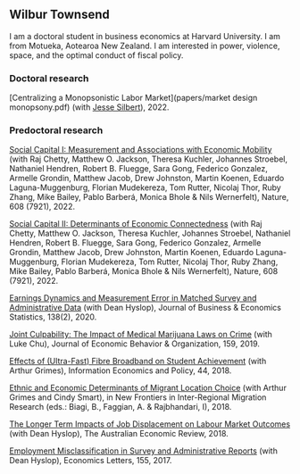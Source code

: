 ## Wilbur Townsend

I am a doctoral student in business economics at Harvard University. I am from Motueka, Aotearoa New Zealand. I am interested in power, violence, space, and the optimal conduct of fiscal policy.

### Doctoral research

[Centralizing a Monopsonistic Labor Market](papers/market design monopsony.pdf)
(with [Jesse Silbert](https://jesse-silbert.github.io/)), 2022.


### Predoctoral research

[Social Capital I: Measurement and Associations with Economic Mobility](https://www.nature.com/articles/s41586-022-04996-4)
(with Raj Chetty, Matthew O. Jackson, Theresa Kuchler, Johannes Stroebel, Nathaniel Hendren, Robert B. Fluegge, Sara Gong, Federico Gonzalez, Armelle Grondin, Matthew Jacob, Drew Johnston, Martin Koenen, Eduardo Laguna-Muggenburg, Florian Mudekereza, Tom Rutter, Nicolaj Thor, Ruby Zhang, Mike Bailey, Pablo Barberá, Monica Bhole & Nils Wernerfelt), Nature, 608 (7921), 2022.

[Social Capital II: Determinants of Economic Connectedness](https://www.nature.com/articles/s41586-022-04997-3)
(with Raj Chetty, Matthew O. Jackson, Theresa Kuchler, Johannes Stroebel, Nathaniel Hendren, Robert B. Fluegge, Sara Gong, Federico Gonzalez, Armelle Grondin, Matthew Jacob, Drew Johnston, Martin Koenen, Eduardo Laguna-Muggenburg, Florian Mudekereza, Tom Rutter, Nicolaj Thor, Ruby Zhang, Mike Bailey, Pablo Barberá, Monica Bhole & Nils Wernerfelt), Nature, 608 (7921), 2022.

[Earnings Dynamics and Measurement Error in Matched Survey and Administrative Data](https://www.tandfonline.com/doi/abs/10.1080/07350015.2018.1514308)
(with Dean Hyslop), Journal of Business & Economics Statistics, 138(2), 2020.

[Joint Culpability: The Impact of Medical Marijuana Laws on Crime](https://www.sciencedirect.com/science/article/abs/pii/S016726811830180X) (with Luke Chu), Journal of Economic Behavior & Organization, 159, 2019.

[Effects of (Ultra-Fast) Fibre Broadband on Student Achievement](https://www.sciencedirect.com/science/article/abs/pii/S0167624517301828) (with Arthur Grimes), Information Economics and Policy, 44, 2018.

[Ethnic and Economic Determinants of Migrant Location Choice](https://link.springer.com/chapter/10.1007/978-3-319-75886-2_9) (with Arthur Grimes and Cindy Smart), in New Frontiers in Inter-Regional Migration Research (eds.: Biagi, B., Faggian, A. & Rajbhandari, I), 2018.

[The Longer Term Impacts of Job Displacement on Labour Market Outcomes](https://onlinelibrary.wiley.com/doi/abs/10.1111/1467-8462.12312) (with Dean Hyslop), The Australian Economic Review, 2018.

[Employment Misclassification in Survey and Administrative Reports](https://www.sciencedirect.com/science/article/abs/pii/S0165176517301076) (with Dean Hyslop), Economics Letters, 155, 2017.
